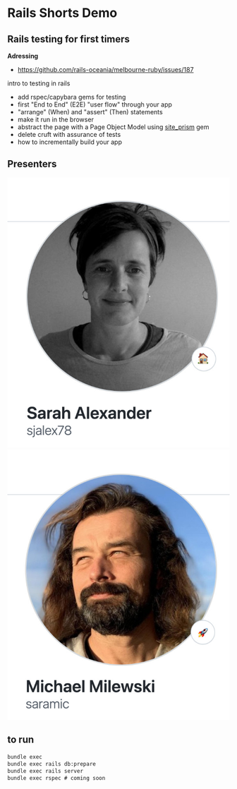 # Rails Shorts Demo

## Rails testing for first timers

**Adressing**

- https://github.com/rails-oceania/melbourne-ruby/issues/187

intro to testing in rails

- add rspec/capybara gems for testing
- first "End to End" (E2E) "user flow" through your app
- "arrange" (When) and "assert" (Then) statements
- make it run in the browser
- abstract the page with a Page Object Model using
  [site_prism](https://github.com/site-prism/site_prism) gem
- delete cruft with assurance of tests
- how to incrementally build your app

## Presenters

![Sarah Alexander - sjalex78](public/images/sarah-alexander-sjalex78.jpg)
![Michael Milewski - saramic](public/images/michael-milewski-saramic.jpg)

## to run

```
bundle exec
bundle exec rails db:prepare
bundle exec rails server
bundle exec rspec # coming soon
```

